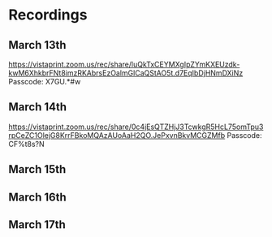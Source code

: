 # Recordings

## March 13th
https://vistaprint.zoom.us/rec/share/luQkTxCEYMXgIpZYmKXEUzdk-kwM6XhkbrFNt8imzRKAbrsEzOalmGlCaQStAO5t.d7EqIbDjHNmDXiNz 
Passcode: X7GU.*#w

## March 14th
https://vistaprint.zoom.us/rec/share/0c4jEsQTZHjJ3TcwkgR5HcL75omTpu3rpCeZC1OlejG8KrrFBkoMQAzAUoAaH2QO.JePxvnBkvMCGZMfb 
Passcode: CF%t8s?N

## March 15th

## March 16th

## March 17th


